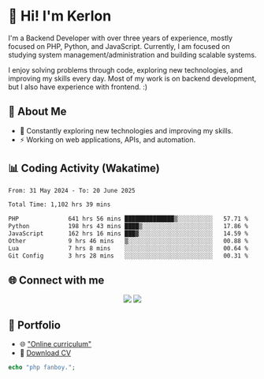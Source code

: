 # 👋 Hi! I'm Kerlon

I'm a Backend Developer with over three years of experience, mostly focused on PHP, Python, and JavaScript. Currently, I am focused on studying system management/administration and building scalable systems.

I enjoy solving problems through code, exploring new technologies, and improving my skills every day. Most of my work is on backend development, but I also have experience with frontend. :)

## 🚀 About Me

* 🌱 Constantly exploring new technologies and improving my skills.
* ⚡ Working on web applications, APIs, and automation.

## 📊 Coding Activity (Wakatime)

<!--START_SECTION:waka-->

```txt
From: 31 May 2024 - To: 20 June 2025

Total Time: 1,102 hrs 39 mins

PHP              641 hrs 56 mins ██████████████▒░░░░░░░░░░   57.71 %
Python           198 hrs 43 mins ████▒░░░░░░░░░░░░░░░░░░░░   17.86 %
JavaScript       162 hrs 16 mins ███▓░░░░░░░░░░░░░░░░░░░░░   14.59 %
Other            9 hrs 46 mins   ▒░░░░░░░░░░░░░░░░░░░░░░░░   00.88 %
Lua              7 hrs 8 mins    ░░░░░░░░░░░░░░░░░░░░░░░░░   00.64 %
Git Config       3 hrs 28 mins   ░░░░░░░░░░░░░░░░░░░░░░░░░   00.31 %
```

<!--END_SECTION:waka-->

## 🌐 Connect with me

<p align="center">
    <a href="https://www.linkedin.com/in/kerlon-fernandes"><img src="https://skillicons.dev/icons?i=linkedin" /></a>
    <a href="https://github.com/kerlonfernandes"><img src="https://skillicons.dev/icons?i=github" /></a>
</p>

## 📌 Portfolio

* 🌐 ["Online curriculum"](https://kerlon.com.br/)
* 📄 [Download CV](https://kerlon.com.br/assets/resumes/resume_en-us.pdf)

```php
echo "php fanboy.";
```

